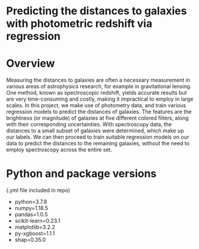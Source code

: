 # Predicting the distances to galaxies with photometric redshift via regression

# Overview
Measuring the distances to galaxies are often a necessary measurement in various areas of astrophysics research, for example in gravitational lensing. One method, known as spectroscopic redshift, yields accurate results but are very time-consuming and costly, making it impractical to employ in large scales.
In this project, we make use of photometry data, and train various regression models to predict the distances of galaxies. The features are the brightness (or magnitude) of galaxies at five different colored filters, along with their corresponding uncertainties. With spectroscopy data, the distances to a small subset of galaxies were determined, which make up our labels. We can then proceed to train suitable regression models on our data to predict the distances to the remaining galaxies, without the need to employ spectroscopy across the entire set.


# Python and package versions
(.yml file included in repo)
  - python=3.7.8
  - numpy=1.18.5
  - pandas=1.0.5
  - scikit-learn=0.23.1
  - matplotlib=3.2.2
  - py-xgboost=1.1.1
  - shap=0.35.0
